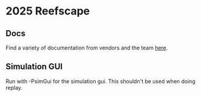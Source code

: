 # 2025 Reefscape

## Docs
Find a variety of documentation from vendors and the team [here](https://4788-docs.vercel.app/).

## Simulation GUI
Run with -PsimGui for the simulation gui. This shouldn't be used when doing replay.
